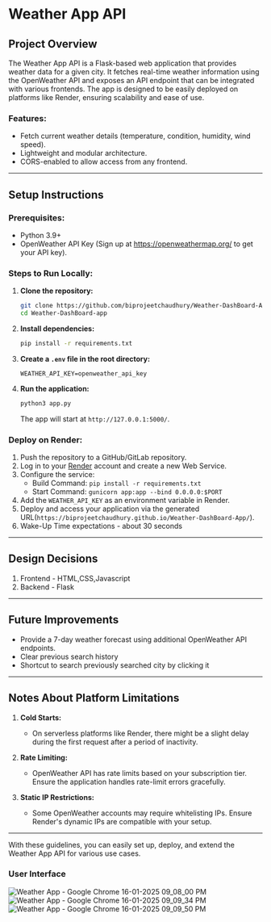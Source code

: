 # Weather App API

## **Project Overview**
The Weather App API is a Flask-based web application that provides weather data for a given city. It fetches real-time weather information using the OpenWeather API and exposes an API endpoint that can be integrated with various frontends. The app is designed to be easily deployed on platforms like Render, ensuring scalability and ease of use.

### **Features:**
- Fetch current weather details (temperature, condition, humidity, wind speed).
- Lightweight and modular architecture.
- CORS-enabled to allow access from any frontend.

---

## **Setup Instructions**

### **Prerequisites:**
- Python 3.9+
- OpenWeather API Key (Sign up at https://openweathermap.org/ to get your API key).

### **Steps to Run Locally:**

1. **Clone the repository:**
   ```bash
   git clone https://github.com/biprojeetchaudhury/Weather-DashBoard-App.git
   cd Weather-DashBoard-app
   ```

2. **Install dependencies:**
   ```bash
   pip install -r requirements.txt
   ```

3. **Create a `.env` file in the root directory:**
   ```plaintext
   WEATHER_API_KEY=openweather_api_key
   ```

4. **Run the application:**
   ```bash
   python3 app.py
   ```
   The app will start at `http://127.0.0.1:5000/`.

### **Deploy on Render:**
1. Push the repository to a GitHub/GitLab repository.
2. Log in to your [Render](https://render.com/) account and create a new Web Service.
3. Configure the service:
   - Build Command: `pip install -r requirements.txt`
   - Start Command: `gunicorn app:app --bind 0.0.0.0:$PORT`
4. Add the `WEATHER_API_KEY` as an environment variable in Render.
5. Deploy and access your application via the generated URL(`https://biprojeetchaudhury.github.io/Weather-DashBoard-App/`).
6. Wake-Up Time expectations - about 30 seconds

---

## **Design Decisions**
1. Frontend - HTML,CSS,Javascript
2. Backend - Flask

---

## **Future Improvements**

- Provide a 7-day weather forecast using additional OpenWeather API endpoints.
- Clear previous search history
- Shortcut to search previously searched city by clicking it

---

## **Notes About Platform Limitations**
1. **Cold Starts:**
   - On serverless platforms like Render, there might be a slight delay during the first request after a period of inactivity.

2. **Rate Limiting:**
   - OpenWeather API has rate limits based on your subscription tier. Ensure the application handles rate-limit errors gracefully.

3. **Static IP Restrictions:**
   - Some OpenWeather accounts may require whitelisting IPs. Ensure Render's dynamic IPs are compatible with your setup.

---

With these guidelines, you can easily set up, deploy, and extend the Weather App API for various use cases.

### **User Interface**
![Weather App - Google Chrome 16-01-2025 09_08_00 PM](https://github.com/user-attachments/assets/192d485a-d382-4378-92c0-b5c5eb6ac302)
![Weather App - Google Chrome 16-01-2025 09_09_34 PM](https://github.com/user-attachments/assets/faa145a9-1878-4a8f-9040-2095d447c9df)
![Weather App - Google Chrome 16-01-2025 09_09_50 PM](https://github.com/user-attachments/assets/c47c7d99-2a73-4a68-b84e-1c6f5ba1c5af)


